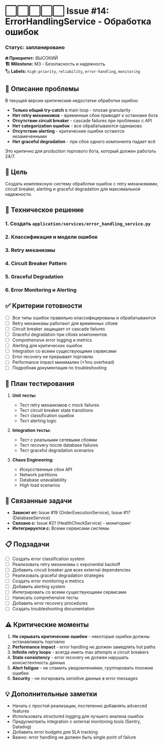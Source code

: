 # ⬜⬜⬜⬜⬜ Issue #14: ErrorHandlingService - Обработка ошибок
### Статус: запланировано

**🔥 Приоритет:** ВЫСОКИЙ  
**🏗️ Milestone:** M3 - Безопасность и надежность  
**🏷️ Labels:** `high-priority`, `reliability`, `error-handling`, `monitoring`

## 📝 Описание проблемы

В текущей версии критические недостатки обработки ошибок:
- **Только общий try-catch** в main loop - плохая granularity
- **Нет retry механизмов** - временные сбои приводят к остановке бота
- **Отсутствие circuit breaker** - cascade failures при проблемах с API
- **Нет categorization ошибок** - все обрабатываются одинаково
- **Отсутствие alerting** - критические ошибки остаются незамеченными
- **Нет graceful degradation** - при сбое одного компонента падает всё

Это критично для production торгового бота, который должен работать 24/7.

## 🎯 Цель

Создать комплексную систему обработки ошибок с retry механизмами, circuit breaker, alerting и graceful degradation для максимальной надежности.

## 🔧 Техническое решение

### 1. Создать `application/services/error_handling_service.py`


### 2. Классификация и модели ошибок


### 3. Retry механизмы


### 4. Circuit Breaker Pattern


### 5. Graceful Degradation


### 6. Error Monitoring и Alerting


## ✅ Критерии готовности

- [ ] Все типы ошибок правильно классифицированы и обрабатываются
- [ ] Retry механизмы работают для временных сбоев
- [ ] Circuit breaker защищает от cascade failures
- [ ] Graceful degradation при сбоях компонентов
- [ ] Comprehensive error logging и metrics
- [ ] Alerting для критических ошибок
- [ ] Integration со всеми существующими сервисами
- [ ] Error recovery не прерывает торговлю
- [ ] Performance impact минимален (<1ms overhead)
- [ ] Подробная документация по troubleshooting

## 🧪 План тестирования

1. **Unit тесты:**
   - Тест retry механизмов с mock failures
   - Тест circuit breaker state transitions
   - Тест classification ошибок
   - Тест alerting logic

2. **Integration тесты:**
   - Тест с реальными сетевыми сбоями
   - Тест recovery после database failures
   - Тест graceful degradation scenarios

3. **Chaos Engineering:**
   - Искусственные сбои API
   - Network partitions
   - Database unavailability
   - High load scenarios

## 🔗 Связанные задачи

- **Зависит от:** Issue #19 (OrderExecutionService), Issue #17 (DatabaseService)
- **Связано с:** Issue #21 (HealthCheckService) - мониторинг
- **Интегрируется с:** Всеми сервисами системы

## 📋 Подзадачи

- [ ] Создать error classification system
- [ ] Реализовать retry механизмы с exponential backoff
- [ ] Добавить circuit breaker для всех external dependencies
- [ ] Реализовать graceful degradation strategies
- [ ] Создать error monitoring и metrics
- [ ] Добавить alerting system
- [ ] Интегрировать со всеми существующими сервисами
- [ ] Написать comprehensive тесты
- [ ] Добавить error recovery procedures
- [ ] Создать troubleshooting documentation

## ⚠️ Критические моменты

1. **Не скрывать критические ошибки** - некоторые ошибки должны останавливать торговлю
2. **Performance impact** - error handling не должен замедлять hot paths
3. **Infinite retry loops** - всегда иметь max attempts и circuit breakers
4. **State consistency** - error recovery не должен нарушать консистентность данных
5. **Alert fatigue** - не спамить уведомлениями, группировать похожие ошибки
6. **Security** - не логировать sensitive данные в error messages

## 💡 Дополнительные заметки

- Начать с простой реализации, постепенно добавлять advanced features
- Использовать structured logging для лучшего анализа ошибок
- Предусмотреть integration с external monitoring tools (Sentry, Datadog)
- Добавить error budgets для SLA tracking
- Важно: error handling не должен быть single point of failure
